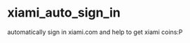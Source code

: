 xiami_auto_sign_in
==================

automatically sign in xiami.com and help to get xiami coins:P
